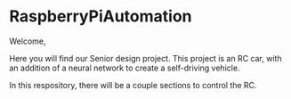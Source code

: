 # RaspberryPiAutomation

Welcome,

Here you will find our Senior design project. This project is an RC car, with an addition of a neural network to create a self-driving vehicle.

In this respository, there will be a couple sections to control the RC.
